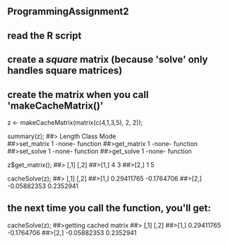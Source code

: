 ## ProgrammingAssignment2

## read the R script

## create a *square* matrix (because 'solve' only handles square matrices)
## create the matrix when you call 'makeCacheMatrix()'

 z <- makeCacheMatrix(matrix(c(4,1,3,5), 2, 2));

 summary(z);
##>           Length Class  Mode    
##>set_matrix 1      -none- function
##>get_matrix 1      -none- function
##>set_solve  1      -none- function
##>get_solve  1      -none- function

 z$get_matrix();
##>     [,1] [,2]
##>[1,]    4    3
##>[2,]    1    5

 cacheSolve(z);
##>            [,1]       [,2]
##>[1,]  0.29411765 -0.1764706
##>[2,] -0.05882353  0.2352941

## the next time you call the function, you'll get:

 cacheSolve(z);
##>getting cached matrix
##>            [,1]       [,2]
##>[1,]  0.29411765 -0.1764706
##>[2,] -0.05882353  0.2352941
